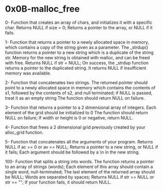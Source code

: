 # 0x0B-malloc_free

0- Function that creates an array of chars, and initializes it with a specific char. Returns NULL if size = 0; Returns a pointer to the array, or NULL if it fails.

1- Function that returns a pointer to a newly allocated space in memory, which contains a copy of the string given as a parameter. The _strdup() function returns a pointer to a new string which is a duplicate of the string str. Memory for the new string is obtained with malloc, and can be freed with free. Returns NULL if str = NULL; On success, the _strdup function returns a pointer to the duplicated string. It returns NULL if insufficient memory was available.

2- Function that concatenates two strings. The returned pointer should point to a newly allocated space in memory which contains the contents of s1, followed by the contents of s2, and null terminated; if NULL is passed, treat it as an empty string
The function should return NULL on failure.

3- Function that returns a pointer to a 2 dimensional array of integers. Each element of the grid should be initialized to 0
The function should return NULL on failure; If width or height is 0 or negative, return NULL.

4- Function that frees a 2 dimensional grid previously created by your alloc_grid function. 

5- Function that concatenates all the arguments of your program. Returns NULL if ac == 0 or av == NULL; Returns a pointer to a new string, or NULL if it fails; Each argument should be followed by a \n in the new string.

100- Function that splits a string into words. The function returns a pointer to an array of strings (words); Each element of this array should contain a single word, null-terminated; The last element of the returned array should be NULL; Words are separated by spaces; Returns NULL if str == NULL or str == ""; If your function fails, it should return NULL.